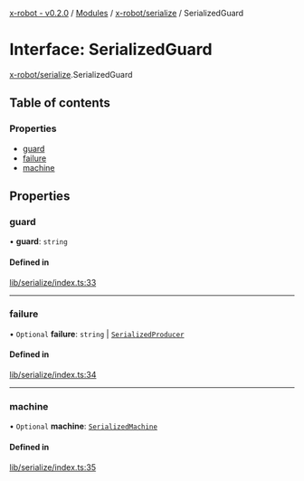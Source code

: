 [x-robot - v0.2.0](../README.md) / [Modules](../modules.md) / [x-robot/serialize](../modules/x_robot_serialize.md) / SerializedGuard

# Interface: SerializedGuard

[x-robot/serialize](../modules/x_robot_serialize.md).SerializedGuard

## Table of contents

### Properties

- [guard](x_robot_serialize.SerializedGuard.md#guard)
- [failure](x_robot_serialize.SerializedGuard.md#failure)
- [machine](x_robot_serialize.SerializedGuard.md#machine)

## Properties

### guard

• **guard**: `string`

#### Defined in

[lib/serialize/index.ts:33](https://github.com/Masquerade-Circus/x-robot/blob/0346b56/lib/serialize/index.ts#L33)

___

### failure

• `Optional` **failure**: `string` \| [`SerializedProducer`](x_robot_serialize.SerializedProducer.md)

#### Defined in

[lib/serialize/index.ts:34](https://github.com/Masquerade-Circus/x-robot/blob/0346b56/lib/serialize/index.ts#L34)

___

### machine

• `Optional` **machine**: [`SerializedMachine`](x_robot_serialize.SerializedMachine.md)

#### Defined in

[lib/serialize/index.ts:35](https://github.com/Masquerade-Circus/x-robot/blob/0346b56/lib/serialize/index.ts#L35)
